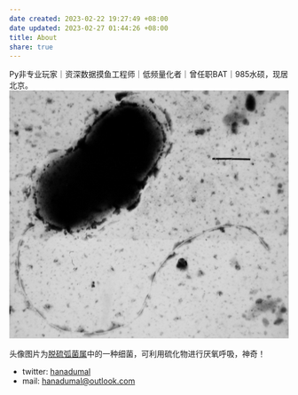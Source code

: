 ```yaml
---
date created: 2023-02-22 19:27:49 +08:00
date updated: 2023-02-27 01:44:26 +08:00
title: About
share: true
---
```


Py非专业玩家｜资深数据摸鱼工程师｜低频量化者｜曾任职BAT｜985水硕，现居北京。
![Dvulgaris_micrograph.jpeg](./img/Dvulgaris_micrograph.jpeg)

头像图片为[脱硫弧菌属](https://en.wikipedia.org/wiki/Desulfovibrio)中的一种细菌，可利用硫化物进行厌氧呼吸，神奇！

- twitter: [hanadumal](https://twitter.com/hanadumal)
- mail: <hanadumal@outlook.com>